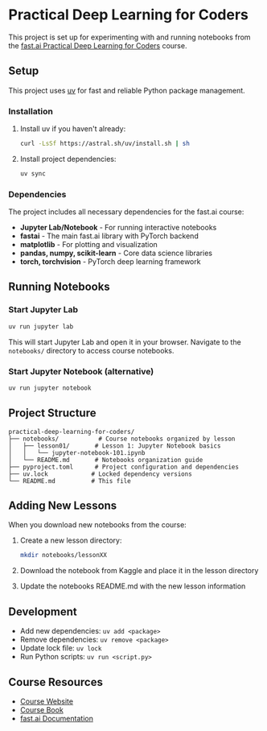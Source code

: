 # Practical Deep Learning for Coders

This project is set up for experimenting with and running notebooks from the [fast.ai Practical Deep Learning for Coders](https://course.fast.ai/) course.

## Setup

This project uses [uv](https://github.com/astral-sh/uv) for fast and reliable Python package management.

### Installation

1. Install uv if you haven't already:
   ```bash
   curl -LsSf https://astral.sh/uv/install.sh | sh
   ```

2. Install project dependencies:
   ```bash
   uv sync
   ```

### Dependencies

The project includes all necessary dependencies for the fast.ai course:
- **Jupyter Lab/Notebook** - For running interactive notebooks
- **fastai** - The main fast.ai library with PyTorch backend
- **matplotlib** - For plotting and visualization
- **pandas, numpy, scikit-learn** - Core data science libraries
- **torch, torchvision** - PyTorch deep learning framework

## Running Notebooks

### Start Jupyter Lab
```bash
uv run jupyter lab
```

This will start Jupyter Lab and open it in your browser. Navigate to the `notebooks/` directory to access course notebooks.

### Start Jupyter Notebook (alternative)
```bash
uv run jupyter notebook
```

## Project Structure

```
practical-deep-learning-for-coders/
├── notebooks/           # Course notebooks organized by lesson
│   ├── lesson01/       # Lesson 1: Jupyter Notebook basics
│   │   └── jupyter-notebook-101.ipynb
│   └── README.md       # Notebooks organization guide
├── pyproject.toml      # Project configuration and dependencies
├── uv.lock            # Locked dependency versions
└── README.md          # This file
```

## Adding New Lessons

When you download new notebooks from the course:

1. Create a new lesson directory:
   ```bash
   mkdir notebooks/lessonXX
   ```

2. Download the notebook from Kaggle and place it in the lesson directory

3. Update the notebooks README.md with the new lesson information

## Development

- Add new dependencies: `uv add <package>`
- Remove dependencies: `uv remove <package>`
- Update lock file: `uv lock`
- Run Python scripts: `uv run <script.py>`

## Course Resources

- [Course Website](https://course.fast.ai/)
- [Course Book](https://github.com/fastai/fastbook)
- [fast.ai Documentation](https://docs.fast.ai/)
